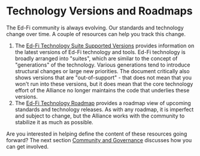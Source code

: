 # Technology Versions and Roadmaps

The Ed-Fi community is always evolving. Our standards and technology change over time. A couple of resources can help you track this change.

1. The [Ed-Fi Technology Suite Supported Versions](/reference/roadmap/supported-versions) provides information on the latest versions of Ed-Fi technology and tools. Ed-Fi technology is broadly arranged into "suites", which are similar to the concept of "generations" of the technology. Various generations tend to introduce structural changes or large new priorities. The document critically also shows versions that are "out-of-support" - that does not mean that you won't run into these versions, but it does mean that the core technology effort of the Alliance no longer maintains the code that underlies these versions.
2. The [Ed-Fi Technology Roadmap](/reference/roadmap) provides a roadmap view of upcoming standards and technology releases. As with any roadmap, it is imperfect and subject to change, but the Alliance works with the community to stabilize it as much as possible.

Are you interested in helping define the content of these resources going forward? The next section [Community and Governance](../technology-providers-support/community-and-governance.md) discusses how you can get involved.
